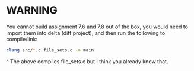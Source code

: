 # WARNING

You cannot build assignment 7.6 and 7.8 out of the box, you would need to import them into delta (diff project), and then run the following to compile/link:

```bash
clang src/*.c file_sets.c -o main
```
^ The above compiles file_sets.c but I think you already know that.
